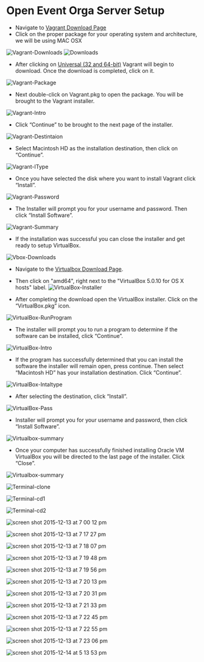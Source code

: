 # Open Event Orga Server Setup
* Navigate to [Vagrant Download Page](http://www.vagrantup.com/downloads.html)
* Click on the proper package for your operating system and architecture, we will be using MAC OSX

![Vagrant-Downloads](https://cloud.githubusercontent.com/assets/9834624/11853310/5e1df64c-a40b-11e5-9d86-a8930e939fd1.png)
![Downloads](https://cloud.githubusercontent.com/assets/9834624/11853313/5e2216c8-a40b-11e5-92d8-d525ba50a4eb.png)
* After clicking on [Universal (32 and 64-bit)](https://releases.hashicorp.com/vagrant/1.7.4/vagrant_1.7.4.dmg) Vagrant will begin to download. Once the download is completed, click on it.

![Vagrant-Package](https://cloud.githubusercontent.com/assets/9834624/11858241/d026a000-a42d-11e5-8151-31ac5c5970fe.png)

* Next double-click on Vagrant.pkg to open the package. You will be brought to the Vagrant installer.

![Vagrant-Intro](https://cloud.githubusercontent.com/assets/9834624/11853315/5e2590aa-a40b-11e5-8757-2441db8f0b23.png)

* Click “Continue” to be brought to the next page of the installer.

![Vagrant-Destintaion](https://cloud.githubusercontent.com/assets/9834624/11853317/5e2a1170-a40b-11e5-86c2-5355e7943045.png)

* Select Macintosh HD as the installation destination, then click on “Continue”.

![Vagrant-IType](https://cloud.githubusercontent.com/assets/9834624/11853318/5e5470aa-a40b-11e5-9f28-66222f25b1fe.png)

* Once you have selected the disk where you want to install Vagrant click “Install”.

![Vagrant-Password](https://cloud.githubusercontent.com/assets/9834624/11853325/5e64df30-a40b-11e5-9775-ec3d5d8d8a38.png)

* The Installer will prompt you for your username and password. Then click “Install Software”.

![Vagrant-Summary](https://cloud.githubusercontent.com/assets/9834624/11853320/5e54d70c-a40b-11e5-9483-2fe1a3b51fe6.png)

* If the installation was successful you can close the installer and get ready to setup VirtualBox. 

![Vbox-Downloads](https://cloud.githubusercontent.com/assets/9834624/11853321/5e553a3a-a40b-11e5-892b-51b906225cee.png)
* Navigate to the [Virtualbox Download Page](https://www.virtualbox.org/wiki/Downloads).
* Then click on "amd64", right next to the "VirtualBox 5.0.10 for OS X hosts" label.
![VirtualBox-Installer](https://cloud.githubusercontent.com/assets/9834624/11853322/5e5547b4-a40b-11e5-90eb-f2f96cfca33e.png)

* After completing the download open the VirtualBox installer. Click on the “VirtualBox.pkg” icon.

![VirtualBox-RunProgram](https://cloud.githubusercontent.com/assets/9834624/11853327/5e6a30f2-a40b-11e5-9b58-10064b34d843.png)

* The installer will prompt you to run a program to determine if the software can be installed, click “Continue”.

![VirtualBox-Intro](https://cloud.githubusercontent.com/assets/9834624/11853323/5e5ea2dc-a40b-11e5-9a50-ffda4e08297a.png)

* If the program has successfully determined that you can install the software the installer will remain open, press continue. Then select “Macintosh HD” has your installation destination.   Click “Continue”.

![VirtualBox-Intaltype](https://cloud.githubusercontent.com/assets/9834624/11853324/5e621d86-a40b-11e5-9587-298ea5b26a31.png)

* After selecting the destination, click “Install”.

![VirtualBox-Pass](https://cloud.githubusercontent.com/assets/9834624/11853326/5e67b7d2-a40b-11e5-8565-ecf423311c80.png)

* Installer will prompt you for your username and password, then click “Install Software”.

![Virtualbox-summary](https://cloud.githubusercontent.com/assets/9834624/11853329/5e71173c-a40b-11e5-876a-7aca23d3f744.png)

* Once your computer has successfully finished installing Oracle VM VirtualBox you will be directed to the last page of the installer. Click “Close”.

![Virtualbox-summary](https://cloud.githubusercontent.com/assets/9834624/11853331/5e75a66c-a40b-11e5-8984-00dd1b57730f.png)

![Terminal-clone](https://cloud.githubusercontent.com/assets/9834624/11853330/5e72b952-a40b-11e5-8b58-80f7d1a50b2c.png)

![Terminal-cd1](https://cloud.githubusercontent.com/assets/9834624/11853332/5e789fb6-a40b-11e5-876e-ba37e462643d.png)

![Terminal-cd2](https://cloud.githubusercontent.com/assets/9834624/11853333/5e78ebba-a40b-11e5-9b1a-02ba564c64fb.png)

![screen shot 2015-12-13 at 7 00 12 pm](https://cloud.githubusercontent.com/assets/9834624/11853334/5e7eeff6-a40b-11e5-8131-430bfd468b13.png)

![screen shot 2015-12-13 at 7 17 27 pm](https://cloud.githubusercontent.com/assets/9834624/11853336/5e7f4208-a40b-11e5-8393-e37bf3a901ff.png)

![screen shot 2015-12-13 at 7 18 07 pm](https://cloud.githubusercontent.com/assets/9834624/11853335/5e7f398e-a40b-11e5-99d3-e3b9662b1819.png)

![screen shot 2015-12-13 at 7 19 48 pm](https://cloud.githubusercontent.com/assets/9834624/11853337/5e830226-a40b-11e5-8816-4f735307f902.png)

![screen shot 2015-12-13 at 7 19 56 pm](https://cloud.githubusercontent.com/assets/9834624/11853338/5e859e46-a40b-11e5-9b29-97c21d34896c.png)

![screen shot 2015-12-13 at 7 20 13 pm](https://cloud.githubusercontent.com/assets/9834624/11853339/5e89fcca-a40b-11e5-9b3d-64b0d2429398.png)

![screen shot 2015-12-13 at 7 20 31 pm](https://cloud.githubusercontent.com/assets/9834624/11853341/5e8f3f96-a40b-11e5-9d54-76f35af12a05.png)

![screen shot 2015-12-13 at 7 21 33 pm](https://cloud.githubusercontent.com/assets/9834624/11853342/5e97fb0e-a40b-11e5-8124-99918fed521b.png)

![screen shot 2015-12-13 at 7 22 45 pm](https://cloud.githubusercontent.com/assets/9834624/11853340/5e90acf0-a40b-11e5-8232-cd5978f966a9.png)

![screen shot 2015-12-13 at 7 22 55 pm](https://cloud.githubusercontent.com/assets/9834624/11853343/5e9cab7c-a40b-11e5-96ad-30df2a3e33a0.png)

![screen shot 2015-12-13 at 7 23 06 pm](https://cloud.githubusercontent.com/assets/9834624/11853345/5eb0e1b4-a40b-11e5-9995-f5bba6255064.png)

![screen shot 2015-12-14 at 5 13 53 pm](https://cloud.githubusercontent.com/assets/9834624/11853344/5ea28ccc-a40b-11e5-82d7-5ce49c2e2991.png)
